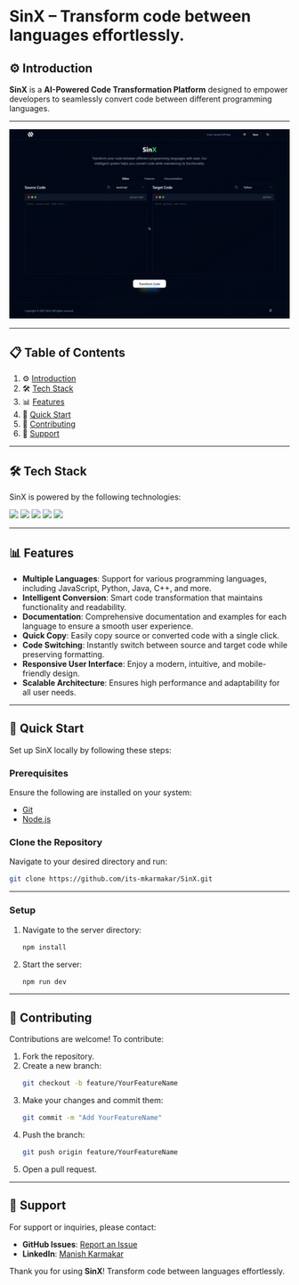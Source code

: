 # SinX – Transform code between languages effortlessly.

## ⚙ Introduction

**SinX** is a **AI-Powered Code Transformation Platform** designed to empower developers to seamlessly convert code between different programming languages.  

---

<div align="center">
<img src="public/sinx.png" alt="SinX Logo" />
</div>

---

## 📋 Table of Contents

1. ⚙ [Introduction](#introduction)  
2. 🛠️ [Tech Stack](#tech-stack)  
3. 📊 [Features](#features)  
4. 🚀 [Quick Start](#quick-start)  
5. 💚 [Contributing](#contributing)   
6. 💬 [Support](#support)  

---

## 🛠️ Tech Stack

SinX is powered by the following technologies:  

<div>
<img src="https://img.shields.io/badge/TypeScript-3178C6?style=for-the-badge&logo=typescript&logoColor=white">
  <img src="https://img.shields.io/badge/Tailwind_CSS-38B2AC?style=for-the-badge&logo=tailwind-css&logoColor=white">
  <img src="https://img.shields.io/badge/React-20232A?style=for-the-badge&logo=react&logoColor=61DAFB">
  <img src="https://img.shields.io/badge/Node.js-43853D?style=for-the-badge&logo=node.js&logoColor=white">
  <img src="https://img.shields.io/badge/SADCN%20UI-000000?style=for-the-badge&logoColor=white">
</div>

---

## 📊 Features
  
- **Multiple Languages**: Support for various programming languages, including JavaScript, Python, Java, C++, and more.   
- **Intelligent Conversion**: Smart code transformation that maintains functionality and readability.  
- **Documentation**: Comprehensive documentation and examples for each language to ensure a smooth user experience.  
- **Quick Copy**: Easily copy source or converted code with a single click.  
- **Code Switching**: Instantly switch between source and target code while preserving formatting.   
- **Responsive User Interface**: Enjoy a modern, intuitive, and mobile-friendly design.  
- **Scalable Architecture**: Ensures high performance and adaptability for all user needs.  

---

## 🚀 Quick Start

Set up SinX locally by following these steps:

### **Prerequisites**  
Ensure the following are installed on your system:  
- [Git](https://git-scm.com/)  
- [Node.js](https://nodejs.org/)  

### **Clone the Repository**  
Navigate to your desired directory and run:  
```bash
git clone https://github.com/its-mkarmakar/SinX.git
```

---

### **Setup**  

1. Navigate to the server directory:  
   ```bash
   npm install
   ```

3. Start the server:  
   ```bash
   npm run dev
   ```

---

## 💚 Contributing

Contributions are welcome! To contribute:

1. Fork the repository.
2. Create a new branch:  
   ```bash
   git checkout -b feature/YourFeatureName
   ```
3. Make your changes and commit them:  
   ```bash
   git commit -m "Add YourFeatureName"
   ```
4. Push the branch:  
   ```bash
   git push origin feature/YourFeatureName
   ```
5. Open a pull request.

---

## 💬 Support

For support or inquiries, please contact:  
- **GitHub Issues**: [Report an Issue](https://github.com/its-mkarmakar/SinX/issues)  
- **LinkedIn**: [Manish Karmakar](https://www.linkedin.com/in/manishkarmakar)


Thank you for using **SinX**! Transform code between languages effortlessly.

